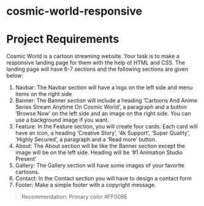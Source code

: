 # cosmic-world-responsive

# Project Requirements

Cosmic World is a cartoon streaming website. Your task is to make a responsive landing page for them with the help of HTML and CSS. The landing page will have 6-7 sections and the following sections are given below:

1. Navbar: The Navbar section will have a logo on the left side and menu items on the right side
2. Banner: The Banner section will include a heading ‘Cartoons And Anime Series Stream Anytime On Cosmic World’, a paragraph and a button ‘Browse Now’ on the left side and an image on the right side. You can use a background image if you want.
3. Feature: In the Feature section, you will create four cards. Each card will have an icon, a heading ‘Creative Story’, ‘4k Support’, ‘Super Quality’, ‘Highly Secured’, a paragraph and a ‘Read more’ button.
4. About: The About section will be like the Banner section except the image will be on the left side. Heading will be ‘#1 Animation Studio Present’
5. Gallery: The Gallery section will have some images of your favorite cartoons.
6. Contact: In the Contact section you will have to design a contact form
7. Footer: Make a simple footer with a copyright message.

> Recommendation: Primary color #FF008E
